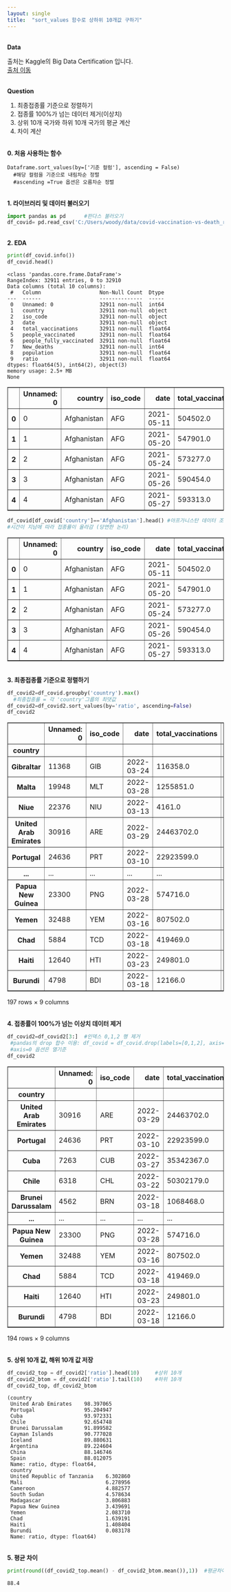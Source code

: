 ```yaml
---
layout: single
title:  "sort_values 함수로 상하위 10개값 구하기"
---
```


<br/>**Data**<br/>

출처는 Kaggle의 Big Data Certification 입니다.<br/>
[출처 이동](https://www.kaggle.com/code/agileteam/py-t1-8-expected-questions/notebook)

<br/>**Question**<br/>

1. 최종접종률 기준으로 정렬하기
2. 접종률 100%가 넘는 데이터 제거(이상치)
3. 상위 10개 국가와 하위 10개 국가의 평균 계산
4. 차이 계산

<br/>**0. 처음 사용하는 함수**<br/>

    Dataframe.sort_values(by=['기준 컬럼'], ascending = False)
      #해당 컬럼을 기준으로 내림차순 정렬
      #ascending =True 옵션은 오름차순 정렬


<br/>**1. 라이브러리 및 데이터 불러오기**<br/>

```python
import pandas as pd      #판다스 불러오기
df_covid= pd.read_csv('C:/Users/woody/data/covid-vaccination-vs-death_ratio.csv')
```

<br/>**2. EDA**<br/>

```python
print(df_covid.info())  
df_covid.head()      
```

    <class 'pandas.core.frame.DataFrame'>
    RangeIndex: 32911 entries, 0 to 32910
    Data columns (total 10 columns):
     #   Column                   Non-Null Count  Dtype  
    ---  ------                   --------------  -----  
     0   Unnamed: 0               32911 non-null  int64  
     1   country                  32911 non-null  object 
     2   iso_code                 32911 non-null  object 
     3   date                     32911 non-null  object 
     4   total_vaccinations       32911 non-null  float64
     5   people_vaccinated        32911 non-null  float64
     6   people_fully_vaccinated  32911 non-null  float64
     7   New_deaths               32911 non-null  int64  
     8   population               32911 non-null  float64
     9   ratio                    32911 non-null  float64
    dtypes: float64(5), int64(2), object(3)
    memory usage: 2.5+ MB
    None
    


</style>
<table border="1" class="dataframe">
  <thead>
    <tr style="text-align: right;">
      <th></th>
      <th>Unnamed: 0</th>
      <th>country</th>
      <th>iso_code</th>
      <th>date</th>
      <th>total_vaccinations</th>
      <th>people_vaccinated</th>
      <th>people_fully_vaccinated</th>
      <th>New_deaths</th>
      <th>population</th>
      <th>ratio</th>
    </tr>
  </thead>
  <tbody>
    <tr>
      <th>0</th>
      <td>0</td>
      <td>Afghanistan</td>
      <td>AFG</td>
      <td>2021-05-11</td>
      <td>504502.0</td>
      <td>448878.0</td>
      <td>55624.0</td>
      <td>12</td>
      <td>40374668.0</td>
      <td>1.111781</td>
    </tr>
    <tr>
      <th>1</th>
      <td>1</td>
      <td>Afghanistan</td>
      <td>AFG</td>
      <td>2021-05-20</td>
      <td>547901.0</td>
      <td>470341.0</td>
      <td>77560.0</td>
      <td>10</td>
      <td>40374668.0</td>
      <td>1.164941</td>
    </tr>
    <tr>
      <th>2</th>
      <td>2</td>
      <td>Afghanistan</td>
      <td>AFG</td>
      <td>2021-05-24</td>
      <td>573277.0</td>
      <td>476367.0</td>
      <td>96910.0</td>
      <td>10</td>
      <td>40374668.0</td>
      <td>1.179866</td>
    </tr>
    <tr>
      <th>3</th>
      <td>3</td>
      <td>Afghanistan</td>
      <td>AFG</td>
      <td>2021-05-26</td>
      <td>590454.0</td>
      <td>479372.0</td>
      <td>111082.0</td>
      <td>19</td>
      <td>40374668.0</td>
      <td>1.187309</td>
    </tr>
    <tr>
      <th>4</th>
      <td>4</td>
      <td>Afghanistan</td>
      <td>AFG</td>
      <td>2021-05-27</td>
      <td>593313.0</td>
      <td>479574.0</td>
      <td>113739.0</td>
      <td>14</td>
      <td>40374668.0</td>
      <td>1.187809</td>
    </tr>
  </tbody>
</table>
</div>



```python
df_covid[df_covid['country']=='Afghanistan'].head() #아프가니스탄 데이터 조회
#시간이 지남에 따라 접종률이 올라감 (당연한 논리)
```



</style>
<table border="1" class="dataframe">
  <thead>
    <tr style="text-align: right;">
      <th></th>
      <th>Unnamed: 0</th>
      <th>country</th>
      <th>iso_code</th>
      <th>date</th>
      <th>total_vaccinations</th>
      <th>people_vaccinated</th>
      <th>people_fully_vaccinated</th>
      <th>New_deaths</th>
      <th>population</th>
      <th>ratio</th>
    </tr>
  </thead>
  <tbody>
    <tr>
      <th>0</th>
      <td>0</td>
      <td>Afghanistan</td>
      <td>AFG</td>
      <td>2021-05-11</td>
      <td>504502.0</td>
      <td>448878.0</td>
      <td>55624.0</td>
      <td>12</td>
      <td>40374668.0</td>
      <td>1.111781</td>
    </tr>
    <tr>
      <th>1</th>
      <td>1</td>
      <td>Afghanistan</td>
      <td>AFG</td>
      <td>2021-05-20</td>
      <td>547901.0</td>
      <td>470341.0</td>
      <td>77560.0</td>
      <td>10</td>
      <td>40374668.0</td>
      <td>1.164941</td>
    </tr>
    <tr>
      <th>2</th>
      <td>2</td>
      <td>Afghanistan</td>
      <td>AFG</td>
      <td>2021-05-24</td>
      <td>573277.0</td>
      <td>476367.0</td>
      <td>96910.0</td>
      <td>10</td>
      <td>40374668.0</td>
      <td>1.179866</td>
    </tr>
    <tr>
      <th>3</th>
      <td>3</td>
      <td>Afghanistan</td>
      <td>AFG</td>
      <td>2021-05-26</td>
      <td>590454.0</td>
      <td>479372.0</td>
      <td>111082.0</td>
      <td>19</td>
      <td>40374668.0</td>
      <td>1.187309</td>
    </tr>
    <tr>
      <th>4</th>
      <td>4</td>
      <td>Afghanistan</td>
      <td>AFG</td>
      <td>2021-05-27</td>
      <td>593313.0</td>
      <td>479574.0</td>
      <td>113739.0</td>
      <td>14</td>
      <td>40374668.0</td>
      <td>1.187809</td>
    </tr>
  </tbody>
</table>
</div>

<br/>**3. 최종접종률 기준으로 정렬하기**<br/>


```python
df_covid2=df_covid.groupby('country').max()
  #최종접종률 = 각 'country'그룹의 최댓값
df_covid2=df_covid2.sort_values(by='ratio', ascending=False)
df_covid2
```




</style>
<table border="1" class="dataframe">
  <thead>
    <tr style="text-align: right;">
      <th></th>
      <th>Unnamed: 0</th>
      <th>iso_code</th>
      <th>date</th>
      <th>total_vaccinations</th>
      <th>people_vaccinated</th>
      <th>people_fully_vaccinated</th>
      <th>New_deaths</th>
      <th>population</th>
      <th>ratio</th>
    </tr>
    <tr>
      <th>country</th>
      <th></th>
      <th></th>
      <th></th>
      <th></th>
      <th></th>
      <th></th>
      <th></th>
      <th></th>
      <th></th>
    </tr>
  </thead>
  <tbody>
    <tr>
      <th>Gibraltar</th>
      <td>11368</td>
      <td>GIB</td>
      <td>2022-03-24</td>
      <td>116358.0</td>
      <td>42034.0</td>
      <td>41228.0</td>
      <td>3</td>
      <td>33698.0</td>
      <td>124.737373</td>
    </tr>
    <tr>
      <th>Malta</th>
      <td>19948</td>
      <td>MLT</td>
      <td>2022-03-28</td>
      <td>1255851.0</td>
      <td>473639.0</td>
      <td>466296.0</td>
      <td>7</td>
      <td>443646.0</td>
      <td>106.760570</td>
    </tr>
    <tr>
      <th>Niue</th>
      <td>22376</td>
      <td>NIU</td>
      <td>2022-03-13</td>
      <td>4161.0</td>
      <td>1650.0</td>
      <td>1417.0</td>
      <td>0</td>
      <td>1619.0</td>
      <td>101.914762</td>
    </tr>
    <tr>
      <th>United Arab Emirates</th>
      <td>30916</td>
      <td>ARE</td>
      <td>2022-03-29</td>
      <td>24463702.0</td>
      <td>9890318.0</td>
      <td>9603499.0</td>
      <td>15</td>
      <td>10051436.0</td>
      <td>98.397065</td>
    </tr>
    <tr>
      <th>Portugal</th>
      <td>24636</td>
      <td>PRT</td>
      <td>2022-03-10</td>
      <td>22923599.0</td>
      <td>9663542.0</td>
      <td>9415073.0</td>
      <td>297</td>
      <td>10150252.0</td>
      <td>95.204947</td>
    </tr>
    <tr>
      <th>...</th>
      <td>...</td>
      <td>...</td>
      <td>...</td>
      <td>...</td>
      <td>...</td>
      <td>...</td>
      <td>...</td>
      <td>...</td>
      <td>...</td>
    </tr>
    <tr>
      <th>Papua New Guinea</th>
      <td>23300</td>
      <td>PNG</td>
      <td>2022-03-28</td>
      <td>574716.0</td>
      <td>317150.0</td>
      <td>257566.0</td>
      <td>43</td>
      <td>9220306.0</td>
      <td>3.439691</td>
    </tr>
    <tr>
      <th>Yemen</th>
      <td>32488</td>
      <td>YEM</td>
      <td>2022-03-16</td>
      <td>807502.0</td>
      <td>643501.0</td>
      <td>404781.0</td>
      <td>10</td>
      <td>30882462.0</td>
      <td>2.083710</td>
    </tr>
    <tr>
      <th>Chad</th>
      <td>5884</td>
      <td>TCD</td>
      <td>2022-03-18</td>
      <td>419469.0</td>
      <td>282003.0</td>
      <td>153238.0</td>
      <td>0</td>
      <td>17203787.0</td>
      <td>1.639191</td>
    </tr>
    <tr>
      <th>Haiti</th>
      <td>12640</td>
      <td>HTI</td>
      <td>2022-03-23</td>
      <td>249801.0</td>
      <td>163710.0</td>
      <td>112335.0</td>
      <td>7</td>
      <td>11623799.0</td>
      <td>1.408404</td>
    </tr>
    <tr>
      <th>Burundi</th>
      <td>4798</td>
      <td>BDI</td>
      <td>2022-03-18</td>
      <td>12166.0</td>
      <td>10372.0</td>
      <td>9906.0</td>
      <td>0</td>
      <td>12469663.0</td>
      <td>0.083178</td>
    </tr>
  </tbody>
</table>
<p>197 rows × 9 columns</p>
</div>


<br/>**4. 접종률이 100%가 넘는 이상치 데이터 제거**<br/>


```python
df_covid2=df_covid2[3:]  #인덱스 0,1,2 행 제거
 #pandas의 drop 합수 이용: df_covid = df_covid.drop(labels=[0,1,2], axis=0)
 #axis=0 옵션은 열기준
df_covid2
```


</style>
<table border="1" class="dataframe">
  <thead>
    <tr style="text-align: right;">
      <th></th>
      <th>Unnamed: 0</th>
      <th>iso_code</th>
      <th>date</th>
      <th>total_vaccinations</th>
      <th>people_vaccinated</th>
      <th>people_fully_vaccinated</th>
      <th>New_deaths</th>
      <th>population</th>
      <th>ratio</th>
    </tr>
    <tr>
      <th>country</th>
      <th></th>
      <th></th>
      <th></th>
      <th></th>
      <th></th>
      <th></th>
      <th></th>
      <th></th>
      <th></th>
    </tr>
  </thead>
  <tbody>
    <tr>
      <th>United Arab Emirates</th>
      <td>30916</td>
      <td>ARE</td>
      <td>2022-03-29</td>
      <td>24463702.0</td>
      <td>9890318.0</td>
      <td>9603499.0</td>
      <td>15</td>
      <td>10051436.0</td>
      <td>98.397065</td>
    </tr>
    <tr>
      <th>Portugal</th>
      <td>24636</td>
      <td>PRT</td>
      <td>2022-03-10</td>
      <td>22923599.0</td>
      <td>9663542.0</td>
      <td>9415073.0</td>
      <td>297</td>
      <td>10150252.0</td>
      <td>95.204947</td>
    </tr>
    <tr>
      <th>Cuba</th>
      <td>7263</td>
      <td>CUB</td>
      <td>2022-03-27</td>
      <td>35342367.0</td>
      <td>10630665.0</td>
      <td>9910237.0</td>
      <td>98</td>
      <td>11312548.0</td>
      <td>93.972331</td>
    </tr>
    <tr>
      <th>Chile</th>
      <td>6318</td>
      <td>CHL</td>
      <td>2022-03-22</td>
      <td>50302179.0</td>
      <td>17859475.0</td>
      <td>17346012.0</td>
      <td>11447</td>
      <td>19275294.0</td>
      <td>92.654748</td>
    </tr>
    <tr>
      <th>Brunei Darussalam</th>
      <td>4562</td>
      <td>BRN</td>
      <td>2022-03-18</td>
      <td>1068468.0</td>
      <td>407945.0</td>
      <td>404935.0</td>
      <td>5</td>
      <td>443903.0</td>
      <td>91.899582</td>
    </tr>
    <tr>
      <th>...</th>
      <td>...</td>
      <td>...</td>
      <td>...</td>
      <td>...</td>
      <td>...</td>
      <td>...</td>
      <td>...</td>
      <td>...</td>
      <td>...</td>
    </tr>
    <tr>
      <th>Papua New Guinea</th>
      <td>23300</td>
      <td>PNG</td>
      <td>2022-03-28</td>
      <td>574716.0</td>
      <td>317150.0</td>
      <td>257566.0</td>
      <td>43</td>
      <td>9220306.0</td>
      <td>3.439691</td>
    </tr>
    <tr>
      <th>Yemen</th>
      <td>32488</td>
      <td>YEM</td>
      <td>2022-03-16</td>
      <td>807502.0</td>
      <td>643501.0</td>
      <td>404781.0</td>
      <td>10</td>
      <td>30882462.0</td>
      <td>2.083710</td>
    </tr>
    <tr>
      <th>Chad</th>
      <td>5884</td>
      <td>TCD</td>
      <td>2022-03-18</td>
      <td>419469.0</td>
      <td>282003.0</td>
      <td>153238.0</td>
      <td>0</td>
      <td>17203787.0</td>
      <td>1.639191</td>
    </tr>
    <tr>
      <th>Haiti</th>
      <td>12640</td>
      <td>HTI</td>
      <td>2022-03-23</td>
      <td>249801.0</td>
      <td>163710.0</td>
      <td>112335.0</td>
      <td>7</td>
      <td>11623799.0</td>
      <td>1.408404</td>
    </tr>
    <tr>
      <th>Burundi</th>
      <td>4798</td>
      <td>BDI</td>
      <td>2022-03-18</td>
      <td>12166.0</td>
      <td>10372.0</td>
      <td>9906.0</td>
      <td>0</td>
      <td>12469663.0</td>
      <td>0.083178</td>
    </tr>
  </tbody>
</table>
<p>194 rows × 9 columns</p>
</div>


<br/>**5. 상위 10개 값, 해위 10개 값 저장**<br/>


```python
df_covid2_top = df_covid2['ratio'].head(10)     #상위 10개
df_covid2_btom = df_covid2['ratio'].tail(10)    #하위 10개
df_covid2_top, df_covid2_btom
```




    (country
     United Arab Emirates    98.397065
     Portugal                95.204947
     Cuba                    93.972331
     Chile                   92.654748
     Brunei Darussalam       91.899582
     Cayman Islands          90.777028
     Iceland                 89.880631
     Argentina               89.224604
     China                   88.146746
     Spain                   88.012075
     Name: ratio, dtype: float64,
     country
     United Republic of Tanzania    6.302860
     Mali                           6.278956
     Cameroon                       4.882577
     South Sudan                    4.578634
     Madagascar                     3.806883
     Papua New Guinea               3.439691
     Yemen                          2.083710
     Chad                           1.639191
     Haiti                          1.408404
     Burundi                        0.083178
     Name: ratio, dtype: float64)

<br/>**5. 평균 차이**<br/>


```python
print(round((df_covid2_top.mean() - df_covid2_btom.mean()),1))  #평균차이
```

    88.4
    
